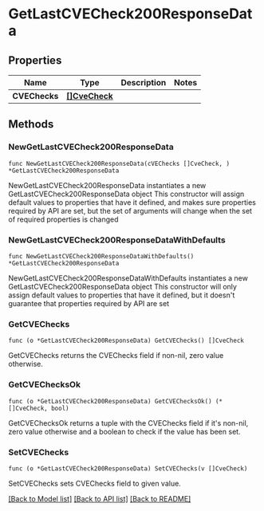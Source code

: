 # GetLastCVECheck200ResponseData

## Properties

Name | Type | Description | Notes
------------ | ------------- | ------------- | -------------
**CVEChecks** | [**[]CveCheck**](CveCheck.md) |  | 

## Methods

### NewGetLastCVECheck200ResponseData

`func NewGetLastCVECheck200ResponseData(cVEChecks []CveCheck, ) *GetLastCVECheck200ResponseData`

NewGetLastCVECheck200ResponseData instantiates a new GetLastCVECheck200ResponseData object
This constructor will assign default values to properties that have it defined,
and makes sure properties required by API are set, but the set of arguments
will change when the set of required properties is changed

### NewGetLastCVECheck200ResponseDataWithDefaults

`func NewGetLastCVECheck200ResponseDataWithDefaults() *GetLastCVECheck200ResponseData`

NewGetLastCVECheck200ResponseDataWithDefaults instantiates a new GetLastCVECheck200ResponseData object
This constructor will only assign default values to properties that have it defined,
but it doesn't guarantee that properties required by API are set

### GetCVEChecks

`func (o *GetLastCVECheck200ResponseData) GetCVEChecks() []CveCheck`

GetCVEChecks returns the CVEChecks field if non-nil, zero value otherwise.

### GetCVEChecksOk

`func (o *GetLastCVECheck200ResponseData) GetCVEChecksOk() (*[]CveCheck, bool)`

GetCVEChecksOk returns a tuple with the CVEChecks field if it's non-nil, zero value otherwise
and a boolean to check if the value has been set.

### SetCVEChecks

`func (o *GetLastCVECheck200ResponseData) SetCVEChecks(v []CveCheck)`

SetCVEChecks sets CVEChecks field to given value.



[[Back to Model list]](../README.md#documentation-for-models) [[Back to API list]](../README.md#documentation-for-api-endpoints) [[Back to README]](../README.md)


